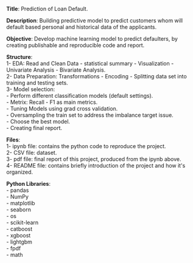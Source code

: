**Title**: Prediction of Loan Default.<br />

**Description**: Building predictive model to predict customers whom will default based personal and historical data of the applicants.<br />

**Objective**: Develop machine learning model to predict defaulters, by creating publishable and reproducible code and report.<br />

**Structure**:<br />
   1- EDA: Read and Clean Data - statistical summary - Visualization - Univariate Analysis - Bivariate Analysis. <br />
   2- Data Preparation: Transformations - Encoding - Splitting data set into training and testing sets. <br />
   3- Model selection: <br />
	- Perform different classification models (default settings). <br />
	- Metrix: Recall - F1 as main metrics. <br />
	- Tuning Models using grad cross validation. <br />
	- Oversampling the train set to address the imbalance target issue. <br />
	- Choose the best model. <br />
	- Creating final report. <br />

**Files**: <br />
   1- ipynb file: contains the python code to reproduce the project. <br />
   2- CSV file: dataset. <br />
   3- pdf file: final report of this project, produced from the ipynb above. <br />
   4- README file: contains briefly introduction of the project and how it's organized. <br />

**Python Libraries**: <br />
	- pandas <br />
	- NumPy <br />
	- matplotlib <br />
	- seaborn <br />
	- os <br />
	- scikit-learn <br />
	- catboost <br />
	- xgboost <br />
	- lightgbm <br />
	- fpdf <br />
	- math
